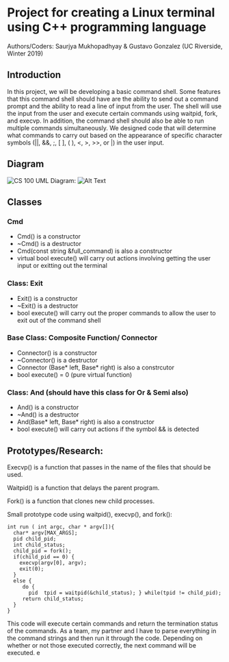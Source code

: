 # Project for creating a Linux terminal using C++ programming language

Authors/Coders: Saurjya Mukhopadhyay & Gustavo Gonzalez (UC Riverside, Winter 2019)

## Introduction

In this project, we will be developing a basic command shell. Some features that this command shell should have are the ability to send out a command prompt and the ability to read a line of input from the user. The shell will use the input from the user and execute certain commands using waitpid, fork, and execvp. In addition, the command shell should also be able to run multiple commands simultaneously. We designed code that will determine what commands to carry out based on the appearance of specific character symbols (||, &&, ;, [ ], ( ), <, >, >>, or |) in the user input.


## Diagram
![CS 100 UML](/images/cs100assignment#2.jpeg)
Diagram: ![Alt Text](https://github.com/cs100/assignment-cs-100-saurjya-gustavo/blob/master/images/cs100assignment%232.jpeg?raw=true)


## Classes
### Cmd
 - Cmd() is a constructor
 - ~Cmd() is a destructor
 - Cmd(const string &full_command) is also a constructor
 - virtual bool execute() will carry out actions involving getting the user input or exitting out the terminal

### Class: Exit
 - Exit() is a constructor
 - ~Exit() is a destructor
 - bool execute() will carry out the proper commands to allow the user to exit out of the command shell 

### Base Class: Composite Function/ Connector 
 - Connector() is a constructor
 - ~Connector() is a destructor
 - Connector (Base* left, Base* right) is also a constrcutor
 - bool execute() = 0 (pure virtual function)


### Class: And (should have this class for Or & Semi also)
 - And() is a constructor
 - ~And() is a destructor
 - And(Base* left, Base* right) is also a constructor
 - bool execute() will carry out actions if the symbol && is detected




## Prototypes/Research:

Execvp() is a function that passes in the name of the files that should be used.

Waitpid() is a function that delays the parent program.

Fork() is a function that clones new child processes.

Small prototype code using waitpid(), execvp(), and fork():

``` 
int run ( int argc, char * argv[]){
  char* argv[MAX_ARGS];
  pid child_pid;
  int child_status;
  child_pid = fork();
  if(child_pid == 0) {
    execvp(argv[0], argv);
    exit(0);
  }
  else {
     do {
       pid  tpid = waitpid(&child_status); } while(tpid != child_pid);
     return child_status;
  }
}
```

This code will execute certain commands and return the termination status of the commands. As a team, my partner and I have to parse everything in the command strings and then run it through the code. Depending on whether or not those executed correctly, the next command will be executed. 
e
